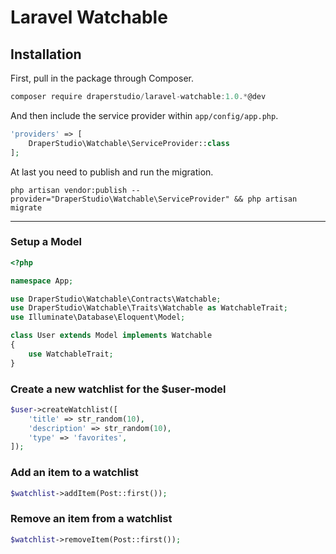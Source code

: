 # Laravel Watchable

## Installation

First, pull in the package through Composer.

```js
composer require draperstudio/laravel-watchable:1.0.*@dev
```

And then include the service provider within `app/config/app.php`.

```php
'providers' => [
    DraperStudio\Watchable\ServiceProvider::class
];
```

At last you need to publish and run the migration.
```
php artisan vendor:publish --provider="DraperStudio\Watchable\ServiceProvider" && php artisan migrate
```

-----

### Setup a Model
```php
<?php

namespace App;

use DraperStudio\Watchable\Contracts\Watchable;
use DraperStudio\Watchable\Traits\Watchable as WatchableTrait;
use Illuminate\Database\Eloquent\Model;

class User extends Model implements Watchable
{
    use WatchableTrait;
}

```

### Create a new watchlist for the $user-model
```php
$user->createWatchlist([
    'title' => str_random(10),
    'description' => str_random(10),
    'type' => 'favorites',
]);
```

### Add an item to a watchlist
```php
$watchlist->addItem(Post::first());
```

### Remove an item from a watchlist
```php
$watchlist->removeItem(Post::first());
```
